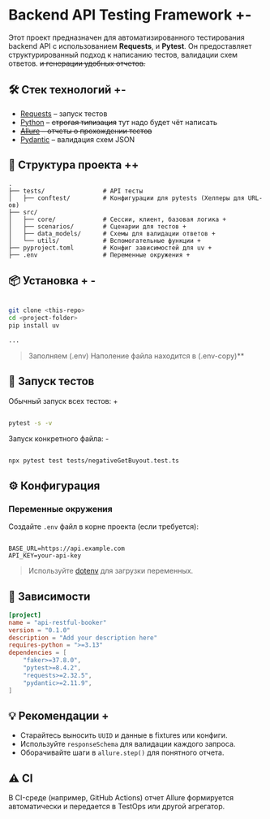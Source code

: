 [//]: # (### Создание виртуального окружения)

[//]: # ()
[//]: # (```)

[//]: # ()
[//]: # (python3 -m venv venv)

[//]: # ()
[//]: # (```)

[//]: # ()
[//]: # (### Скачиваем репозиторий )

[//]: # ()
[//]: # (```)

[//]: # ()
[//]: # (git clone https://github.com/Telemazer555/api_restful-booker)

[//]: # ()
[//]: # (```)

[//]: # ()
[//]: # (### Устанавливаем библиотеки)

[//]: # ()
[//]: # (```)

[//]: # ()
[//]: # (pip install -r requirements.txt)

[//]: # ()
[//]: # (```)

[//]: # ()
[//]: # ()












# Backend API Testing Framework +-

Этот проект предназначен для автоматизированного тестирования backend API с использованием  **Requests**, и **Pytest**. Он предоставляет структурированный подход к написанию тестов, валидации схем ответов. ~~и генерации удобных отчетов.~~

## 🛠️ Стек технологий +-

- [Requests](https://pypi.org/project/requests/) – запуск тестов
- [Python](https://www.python.org/) – ~~строгая типизация~~ тут надо будет чёт написать 
- ~~[Allure](https://docs.qameta.io/allure/) – отчеты о прохождении тестов~~
- [Pydantic](https://docs.pydantic.dev/latest/) – валидация схем JSON


## 📁 Структура проекта ++

```
.
├── tests/                # API тесты
│   ├── conftest/         # Конфигурации для pytests (Хелперы для URL-ов)
├── src/
│   ├── core/             # Сессии, клиент, базовая логика +
│   ├── scenarios/        # Сценарии для тестов +
│   ├── data_models/      # Схемы для валидации ответов +
│   └── utils/            # Вспомогательные функции +
├── pyproject.toml        # Конфиг зависимостей для uv +
├── .env                  # Переменные окружения +
```

## 📦  Установка + -

```bash

git clone <this-repo>
cd <project-folder>
pip install uv

...
```

>  Заполняем (.env) Наполение файла находится в (.env-copy)**

## 🚀 Запуск тестов

Обычный запуск всех тестов: +
```bash

pytest -s -v
```

Запуск конкретного файла: -
```bash

npx pytest test tests/negativeGetBuyout.test.ts
```

[//]: # (## 📊 Allure-отчет локально)

[//]: # ()
[//]: # (1. Запуск тестов и генерация отчета:)

[//]: # (   ```bash)

[//]: # (   )
[//]: # (   npx playwright test && allure serve allure-results)

[//]: # (   ```)

[//]: # ()
[//]: # (2. Если установлен глобально:)

[//]: # (   ```bash)

[//]: # (   )
[//]: # (   npm install -g allure-commandline)
[//]: # (   ```)

[//]: # ()
[//]: # (## 📌 Пример теста)

[//]: # ()
[//]: # (```ts)

[//]: # ()
[//]: # (test&#40;'Проверка метода GET /v1/buyout-objects', async &#40;&#41; => {)

[//]: # (    allure.label&#40;'il1', '02_Тестирование BE'&#41;;)

[//]: # (    allure.tag&#40;'SMOKE'&#41;;)

[//]: # (    allure.suite&#40;'GET /v1/buyout-objects'&#41;;)

[//]: # ()
[//]: # (    const session: APIClient = await defaultUserSession&#40;&#41;;)

[//]: # ()
[//]: # (    await allure.step&#40;'✅ Запрос с валидным UUID — 200 OK', async &#40;&#41; => {)

[//]: # (        await session.request&#40;{)

[//]: # (            method: 'GET',)

[//]: # (            endpoint: amInfoEndpoints.getAmInfo&#40;'ffdbc4ab-73f0-4b9d-b89e-bf76efec7a30'&#41;,)

[//]: # (            headers: { 'x-api-key': 'your-api-key' },)

[//]: # (            expectedStatus: 200,)

[//]: # (            responseSchema: buyoutObjectResponseSchema,)

[//]: # (        }&#41;;)

[//]: # (    }&#41;;)

[//]: # (}&#41;;)

[//]: # (```)

## ⚙️ Конфигурация

### Переменные окружения

Создайте `.env` файл в корне проекта (если требуется):

```

BASE_URL=https://api.example.com
API_KEY=your-api-key
```

> Используйте [dotenv](https://www.npmjs.com/package/dotenv) для загрузки переменных.

## 🔗 Зависимости

```toml
[project]
name = "api-restful-booker"
version = "0.1.0"
description = "Add your description here"
requires-python = ">=3.13"
dependencies = [
    "faker>=37.8.0",
    "pytest>=8.4.2",
    "requests>=2.32.5",
    "pydantic>=2.11.9",
]

```

## 💡 Рекомендации +

- Старайтесь выносить `UUID` и данные в fixtures или конфиги.
- Используйте `responseSchema` для валидации каждого запроса.
- Оборачивайте шаги в `allure.step()` для понятного отчета.

## ⚠️ CI

В CI-среде (например, GitHub Actions) отчет Allure формируется автоматически и передается в TestOps или другой агрегатор.